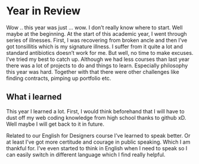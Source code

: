 
<h1>Year in Review</h1>
<p>
Wow .. this year was just ... wow. I don’t really know where to start. Well maybe at the beginning.
At the start of this academic year, I went through series of illnesses. First, I was recovering from broken ancle and then I’ve got tonsillitis which is my signature illness. I suffer from it quite a lot and standard antibiotics doesn’t work for me. But well, no time to make excuses. I’ve tried my best to catch up. Although we had less courses than last year there was a lot of projects to do and things to learn. Especially philosophy this year was hard. Together with that there were other challenges like finding contracts, pimping up portfolio etc. 

</p>

<H2>What i learned</H2>
<p>
  This year I learned a lot. First, I would think beforehand that I will have to dust off my web coding knowledge from high school thanks to github xD. Well maybe I will get back to it in future.</p>
  <p>
  Related to our English for Designers course I’ve learned to speak better. Or at least I’ve got more certitude and courage in public speaking. Which I am thankful for. I’ve even started to think in English when I need to speak so I can easily switch in different language which I find really helpful.
</p>


